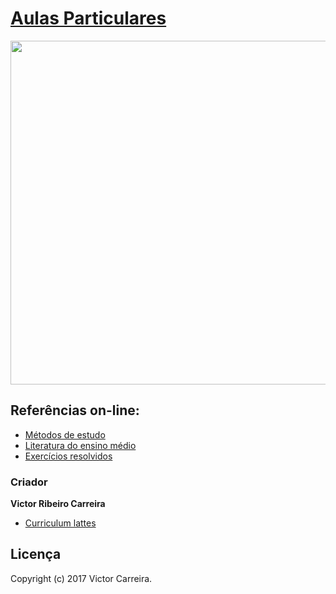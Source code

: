 # [Aulas Particulares]()

<p align="center">
  <img src="Cartão/virtual.jpg" width="550"/>
</p>



## Referências on-line:

- [Métodos de estudo](https://guiadoestudante.abril.com.br/universidades/descubra-os-10-melhores-metodos-de-estudo-para-se-preparar-para-o-vestibular-e-enem/#)
- [Literatura do ensino médio](http://brasilescola.uol.com.br/)
- [Exercícios resolvidos](https://www.infoescola.com/exercicios/)

### Criador

**Victor Ribeiro Carreira**

- [Curriculum lattes](http://lattes.cnpq.br/9663791782095105)

## Licença

Copyright (c) 2017 Victor Carreira.
